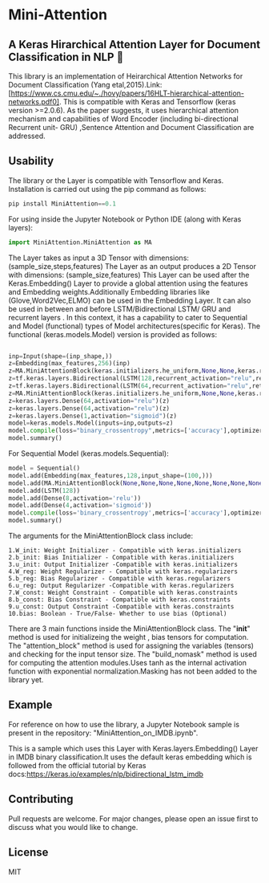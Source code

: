 # Mini-Attention

## A Keras Hirarchical Attention Layer for Document Classification in NLP :robot:

This library is an implementation of Heirarchical Attention Networks for Document Classification (Yang etal,2015).Link:[https://www.cs.cmu.edu/~./hovy/papers/16HLT-hierarchical-attention-networks.pdf0]. This is compatible with Keras and Tensorflow (keras version >=2.0.6). As the paper suggests, it uses hierarchical attention mechanism and capabilities of Word Encoder (including bi-directional Recurrent unit- GRU) ,Sentence Attention and Document Classification are addressed.

## Usability

The library or the Layer is compatible with Tensorflow and Keras. Installation is carried out using the pip command as follows:

```python
pip install MiniAttention==0.1
```

For using inside the Jupyter Notebook or Python IDE (along with Keras layers):

```python
import MiniAttention.MiniAttention as MA
```

The Layer takes as input a 3D Tensor with dimensions: (sample_size,steps,features)
The Layer as an output produces a 2D Tensor with dimensions: (sample_size,features)
This Layer can be used after the Keras.Embedding() Layer to provide a global attention using the features and Embedding weights.Additionally Embedding libraries like (Glove,Word2Vec,ELMO) can be used in the Embedding Layer. It can also be used in between and before LSTM/Bidirectional LSTM/ GRU and recurrent layers . In this context, it has a capability to cater to Sequential and Model (functional) types of Model architectures(specific for Keras). The functional (keras.models.Model) version is provided as follows:

```python

inp=Input(shape=(inp_shape,))
z=Embedding(max_features,256)(inp)
z=MA.MiniAttentionBlock(keras.initializers.he_uniform,None,None,keras.regularizers.L2(l2=0.02),None,None,None,None,None)(z)
z=tf.keras.layers.Bidirectional(LSTM(128,recurrent_activation="relu",return_sequences=True))(z)
z=tf.keras.layers.Bidirectional(LSTM(64,recurrent_activation="relu",return_sequences=True))(z)
z=MA.MiniAttentionBlock(keras.initializers.he_uniform,None,None,keras.regularizers.L2(l2=0.02),None,None,None,None,None)(z)
z=keras.layers.Dense(64,activation="relu")(z)
z=keras.layers.Dense(64,activation="relu")(z)
z=keras.layers.Dense(1,activation="sigmoid")(z)
model=keras.models.Model(inputs=inp,outputs=z)
model.compile(loss="binary_crossentropy",metrics=['accuracy'],optimizer=keras.optimizers.Adagrad(learning_rate=1e-3))
model.summary()
```

For Sequential Model (keras.models.Sequential):

```python
model = Sequential()
model.add(Embedding(max_features,128,input_shape=(100,)))
model.add(MA.MiniAttentionBlock(None,None,None,None,None,None,None,None,None))
model.add(LSTM(128))
model.add(Dense(8,activation='relu'))
model.add(Dense(4,activation='sigmoid'))
model.compile(loss='binary_crossentropy',metrics=['accuracy'],optimizer='Adagrad')
model.summary()
```

The arguments for the MiniAttentionBlock class include:

```
1.W_init: Weight Initializer - Compatible with keras.initializers
2.b_init: Bias Initializer - Compatible with keras.initializers
3.u_init: Output Initializer -Compatible with keras.initializers
4.W_reg: Weight Regularizer - Compatible with keras.regularizers
5.b_reg: Bias Regularizer - Compatible with keras.regularizers
6.u_reg: Output Regularizer -Compatible with keras.regularizers
7.W_const: Weight Constraint - Compatible with keras.constraints
8.b_const: Bias Constraint - Compatible with keras.constraints
9.u_const: Output Constraint -Compatible with keras.constraints
10.bias: Boolean - True/False- Whether to use bias (Optional)
```

There are 3 main functions inside the MiniAttentionBlock class. The "**init**" method is used for initializeing the weight , bias tensors for computation. The "attention_block" method is used for assigning the variables (tensors) and checking for the input tensor size. The "build_nomask" method is used for computing the attention modules.Uses tanh as the internal activation function with exponential normalization.Masking has not been added to the library yet.

## Example

For reference on how to use the library, a Jupyter Notebook sample is present in the repository: "MiniAttention_on_IMDB.ipynb".

This is a sample which uses this Layer with Keras.layers.Embedding() Layer in IMDB binary classification.It uses the default keras embedding which is followed from the official tutorial by Keras docs:https://keras.io/examples/nlp/bidirectional_lstm_imdb

## Contributing

Pull requests are welcome. For major changes, please open an issue first to discuss what you would like to change.

## License

MIT
